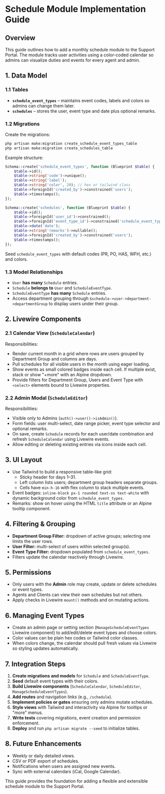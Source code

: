# Schedule Module Implementation Guide

## Overview
This guide outlines how to add a monthly schedule module to the Support Portal. The module tracks user activities using a color-coded calendar so admins can visualize duties and events for every agent and admin.

## 1. Data Model
### 1.1 Tables
- **`schedule_event_types`** – maintains event codes, labels and colors so admins can change them later.
- **`schedules`** – stores the user, event type and date plus optional remarks.

### 1.2 Migrations
Create the migrations:
```bash
php artisan make:migration create_schedule_event_types_table
php artisan make:migration create_schedules_table
```
Example structure:
```php
Schema::create('schedule_event_types', function (Blueprint $table) {
    $table->id();
    $table->string('code')->unique();
    $table->string('label');
    $table->string('color', 20); // hex or tailwind class
    $table->foreignId('created_by')->constrained('users');
    $table->timestamps();
});

Schema::create('schedules', function (Blueprint $table) {
    $table->id();
    $table->foreignId('user_id')->constrained();
    $table->foreignId('event_type_id')->constrained('schedule_event_types');
    $table->date('date');
    $table->string('remarks')->nullable();
    $table->foreignId('created_by')->constrained('users');
    $table->timestamps();
});
```
Seed `schedule_event_types` with default codes (PR, PO, HAS, WFH, etc.) and colors.

### 1.3 Model Relationships
- `User` **has many** `Schedule` entries.
- `Schedule` **belongs to** `User` and `ScheduleEventType`.
- `ScheduleEventType` **has many** `Schedule` entries.
- Access department grouping through `$schedule->user->department->departmentGroup` to display users under their group.

## 2. Livewire Components
### 2.1 Calendar View (`ScheduleCalendar`)
Responsibilities:
- Render current month in a grid where rows are users grouped by Department Group and columns are days.
- Pull schedules for all visible users in the month using eager loading.
- Show events as small colored badges inside each cell. If multiple exist, stack or show "+more" with an Alpine dropdown.
- Provide filters for Department Group, Users and Event Type with `<select>` elements bound to Livewire properties.

### 2.2 Admin Modal (`ScheduleEditor`)
Responsibilities:
- Visible only to Admins (`auth()->user()->isAdmin()`).
- Form fields: user multi-select, date range picker, event type selector and optional remarks.
- On save, create `Schedule` records for each user/date combination and refresh `ScheduleCalendar` using Livewire events.
- Allow editing or deleting existing entries via icons inside each cell.

## 3. UI Layout
- Use Tailwind to build a responsive table-like grid:
  - Sticky header for days 1–31.
  - Left column lists users; department group headers separate groups.
  - Cells have `min-h-16` with flex column to stack multiple events.
- Event badges: `inline-block px-1 rounded text-xs text-white` with dynamic background color from `schedule_event_types`.
- Remarks: show on hover using the HTML `title` attribute or an Alpine tooltip component.

## 4. Filtering & Grouping
- **Department Group Filter:** dropdown of active groups; selecting one limits the user rows.
- **User Filter:** multi-select of users within selected group(s).
- **Event Type Filter:** dropdown populated from `schedule_event_types`.
- Filters update the calendar reactively through Livewire.

## 5. Permissions
- Only users with the **Admin** role may create, update or delete schedules or event types.
- Agents and Clients can view their own schedules but not others.
- Apply checks in Livewire `mount()` methods and on mutating actions.

## 6. Managing Event Types
- Create an admin page or setting section (`ManageScheduleEventTypes` Livewire component) to add/edit/delete event types and choose colors.
- Color values can be plain hex codes or Tailwind color classes.
- When colors change, the calendar should pull fresh values via Livewire so styling updates automatically.

## 7. Integration Steps
1. **Create migrations and models** for `Schedule` and `ScheduleEventType`.
2. **Seed** default event types with their colors.
3. **Build Livewire components** (`ScheduleCalendar`, `ScheduleEditor`, `ManageScheduleEventTypes`).
4. **Add routes** and navigation links (e.g., `/schedule`).
5. **Implement policies or gates** ensuring only admins mutate schedules.
6. **Style views** with Tailwind and interactivity via Alpine for tooltips or "more" menus.
7. **Write tests** covering migrations, event creation and permission enforcement.
8. **Deploy** and run `php artisan migrate --seed` to initialize tables.

## 8. Future Enhancements
- Weekly or daily detailed views.
- CSV or PDF export of schedules.
- Notifications when users are assigned new events.
- Sync with external calendars (iCal, Google Calendar).

This guide provides the foundation for adding a flexible and extensible schedule module to the Support Portal.
